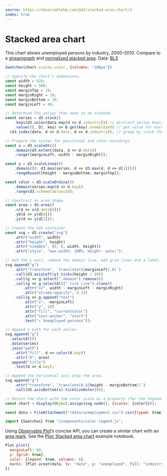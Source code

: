 ```yaml
---
source: https://observablehq.com/@d3/stacked-area-chart/2
index: true
---
```


# Stacked area chart

This chart shows unemployed persons by industry, 2000–2010. Compare to a [streamgraph](./streamgraph) and [normalized stacked area](./normalized-stacked-area-chart). Data: [BLS](https://www.bls.gov/)

```js
Swatches(chart.scales.color, {columns: "180px"})
```

```js echo
// Specify the chart’s dimensions.
const width = 928;
const height = 500;
const marginTop = 10;
const marginRight = 10;
const marginBottom = 20;
const marginLeft = 40;

// Determine the series that need to be stacked.
const series = d3.stack()
    .keys(d3.union(data.map(d => d.industry))) // distinct series keys, in input order
    .value(([, D], key) => D.get(key).unemployed) // get value for each series key and stack
  (d3.index(data, d => d.date, d => d.industry)); // group by stack then series key

// Prepare the scales for positional and color encodings.
const x = d3.scaleUtc()
    .domain(d3.extent(data, d => d.date))
    .range([marginLeft, width - marginRight]);

const y = d3.scaleLinear()
    .domain([0, d3.max(series, d => d3.max(d, d => d[1]))])
    .rangeRound([height - marginBottom, marginTop]);

const color = d3.scaleOrdinal()
    .domain(series.map(d => d.key))
    .range(d3.schemeTableau10);

// Construct an area shape.
const area = d3.area()
    .x(d => x(d.data[0]))
    .y0(d => y(d[0]))
    .y1(d => y(d[1]));

// Create the SVG container.
const svg = d3.create("svg")
    .attr("width", width)
    .attr("height", height)
    .attr("viewBox", [0, 0, width, height])
    .attr("style", "max-width: 100%; height: auto;");

// Add the y-axis, remove the domain line, add grid lines and a label.
svg.append("g")
    .attr("transform", `translate(${marginLeft},0)`)
    .call(d3.axisLeft(y).ticks(height / 80))
    .call(g => g.select(".domain").remove())
    .call(g => g.selectAll(".tick line").clone()
        .attr("x2", width - marginLeft - marginRight)
        .attr("stroke-opacity", 0.1))
    .call(g => g.append("text")
        .attr("x", -marginLeft)
        .attr("y", 10)
        .attr("fill", "currentColor")
        .attr("text-anchor", "start")
        .text("↑ Unemployed persons"));

// Append a path for each series.
svg.append("g")
  .selectAll()
  .data(series)
  .join("path")
    .attr("fill", d => color(d.key))
    .attr("d", area)
  .append("title")
    .text(d => d.key);

// Append the horizontal axis atop the area.
svg.append("g")
    .attr("transform", `translate(0,${height - marginBottom})`)
    .call(d3.axisBottom(x).tickSizeOuter(0));

// Return the chart with the color scale as a property (for the legend).
const chart = display(Object.assign(svg.node(), {scales: {color}}));
```

```js echo
const data = FileAttachment("/data/unemployment.csv").csv({typed: true});
```

```js echo
import {Swatches} from "/components/color-legend.js";
```

Using [Observable Plot](https://observablehq.com/plot)’s concise API, you can create a similar chart with an [area mark](https://observablehq.com/plot/marks/area). See the [Plot: Stacked area chart](https://observablehq.com/@observablehq/plot-stacked-area-chart?intent=fork) example notebook.

```js echo
Plot.plot({
  marginLeft: 60,
  y: {grid: true},
  color: {legend: true, columns: 6},
  marks: [Plot.areaY(data, {x: "date", y: "unemployed", fill: "industry"}), Plot.ruleY([0])]
})
```
